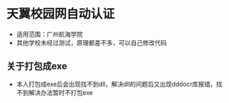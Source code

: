 # 天翼校园网自动认证
- 适用范围：广州航海学院
- 其他学校未经过测试，原理都差不多，可以自己修改代码
## 关于打包成exe
- 本人打包成exe后会出现找不到dll，解决dll的问题后又出现dddocr库报错，找不到解决办法暂时不打包exe
